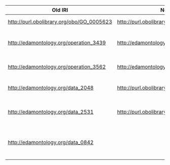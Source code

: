 Old IRI | New IRI | Note
------------ | ------------- | -------------
http://purl.obolibrary.org/obo/GO_0005623 | http://purl.obolibrary.org/obo/CL_0000000 | https://github.com/FAIRsharing/domain-ontology/issues/76
http://edamontology.org/operation_3439 | http://edamontology.org/operation_2423 | Deprecation of EDAM term resulted in modification of the domain tag that is being used within DRAO. The IRI on the right already exists in FAIRsharing.
http://edamontology.org/operation_3562 | http://edamontology.org/operation_3927 | Deprecation of EDAM term resulted in modification of the domain tag that is being used within DRAO
http://edamontology.org/data_2048 | http://purl.obolibrary.org/obo/IAO_0000088 |The IAO IRI is already in DRAO - it is subsuming any annotation currently using the EDAM term.
http://edamontology.org/data_2531 | http://purl.obolibrary.org/obo/OBI_0000272 | The EDAM term is not required, as we already have an OBI equivalent already in use. The OBI term will take over any annotation currently using the EDAM term.
http://edamontology.org/data_0842|| EDAM Identifier (not visible in FAIRsharing) is being replaced by the pre-existing term in DRAO, http://purl.obolibrary.org/obo/IAO_0020000 (Identifier).
